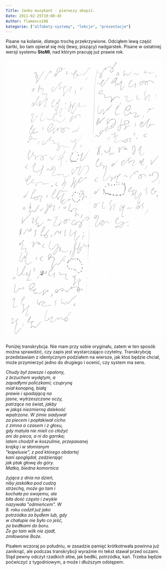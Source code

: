 ```yaml
---
Title: Janko muzykant - pierwszy akapit.
Date: 2011-02-25T19:00:45
Author: flamenco108
kategorie: ["alfabety-systemy", "lekcje", "prezentacje"]
---
```



Pisane na kolanie, dlatego trochę przekrzywione. Odciąłem lewą część
kartki, bo tam opierał się mój (lewy, piszący) nadgarstek. Pisane w
ostatniej wersji systemu **Ste*Mi***, nad którym pracuję już prawie rok.

![Janko muzykant](janko_muzykant1.png)

Poniżej transkrybcja. Nie mam przy sobie oryginału, zatem w ten sposób
można sprawdzić, czy zapis jest wystarczająco czytelny. Transkrybcję
przedstawiam z identycznym podziałem na wiersze, jak ktoś będzie chciał,
może przymierzyć jedno do drugiego i ocenić, czy system ma sens.

*Chudy był zawsze i opalony, \
z brzuchem wydętym, a \
zapadłymi policzkami; czuprynę \
miał konopną, białą \
prawie i spadającą na \
jasne, wytrzeszczone oczy, \
patrzące na świat, jakby\
w jakąś niezmierną dalekość\
wpatrzone. W zimie siadywał\
za piecem i popłakiwał cicho\
z zimna a czasem i z głosu,\
gdy matula nie mieli co cłożyć\
ani do pieca, a ni do garnka;\
latem chodził w koszulinie, przepasanej \
krajką i w słomianym\
"kapelusie", z pod którego obdartej\
kani spoglądał, zadzierając\
jak ptak głowę do góry.\
Matka, biedna komornica*


*żyjąca z dnia na dzień,\
niby jaskółka pod cudzą\
strzechą, może go tam i\
kochała po swojemu, ale\
biła dość często i zwykle\
nazywała "odmieńcem". W\
8. roku codził już jako\
potrzódka za bydłem lub, gdy\
w chałupie nie było co jeść,\
za bedłkami do boru.\
Że go tam wilk nie zjadł, \
zmiłowanie Boże.*

Pisałem wczoraj po południu, w zasadzie pamięć krótkotrwała powinna już
zaniknąć, ale podczas transkrybcji wyraźnie mi tekst stawał przed
oczami. Stąd pewny odczyt rzadkich słów, jak bedłki, potrzódka, kań.
Trzeba będzie poćwiczyć z tygodniowym, a może i dłuższym odstępem.

